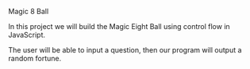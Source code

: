 Magic 8 Ball

In this project we will build the Magic Eight Ball using control flow in JavaScript.

The user will be able to input a question, then our program will output a random fortune.
